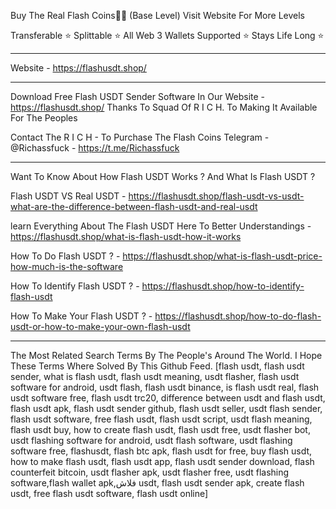 Buy The Real Flash Coins💎🌉 (Base Level) Visit Website For More Levels

Transferable ⭐️
Splittable ⭐️
All Web 3 Wallets Supported ⭐️
Stays Life Long ⭐️
______________________________________________________________________________________________________________________________________

Website - https://flashusdt.shop/

______________________________________________________________________________________________________________________________________

Download Free Flash USDT Sender Software In Our Website - https://flashusdt.shop/ Thanks To Squad Of R I C H. To Making It Available For The Peoples

Contact The R I C H - To Purchase The Flash Coins Telegram - @Richassfuck - https://t.me/Richassfuck

_______________________________________________________________________________________________________________________________________

Want To Know About How Flash USDT Works ? And What Is Flash USDT ?

Flash USDT VS Real USDT - https://flashusdt.shop/flash-usdt-vs-usdt-what-are-the-difference-between-flash-usdt-and-real-usdt

learn Everything About The Flash USDT Here To Better Understandings - https://flashusdt.shop/what-is-flash-usdt-how-it-works

How To Do Flash USDT ? - https://flashusdt.shop/what-is-flash-usdt-price-how-much-is-the-software

How To Identify Flash USDT ? - https://flashusdt.shop/how-to-identify-flash-usdt

How To Make Your Flash USDT ? - https://flashusdt.shop/how-to-do-flash-usdt-or-how-to-make-your-own-flash-usdt

_________________________________________________________________________________________________________________________________________

The Most Related Search Terms By The People's Around The World. I Hope These Terms Where Solved By This Github Feed. [flash usdt, flash usdt sender, what is flash usdt, flash usdt meaning, usdt flasher, flash usdt software for android, usdt flash, flash usdt binance, is flash usdt real, flash usdt software free, flash usdt trc20, difference between usdt and flash usdt, flash usdt apk, flash usdt sender github, flash usdt seller, usdt flash sender, flash usdt software, free flash usdt, flash usdt script, usdt flash meaning, flash usdt buy, how to create flash usdt, flash usdt free, usdt flasher bot, usdt flashing software for android, usdt flash software, usdt flashing software free, flashusdt, flash btc apk, flash usdt for free, buy flash usdt, how to make flash usdt, flash usdt app, flash usdt sender download, flash counterfeit bitcoin, usdt flasher apk, usdt flasher free, usdt flashing software,flash wallet apk,فلاش usdt, flash usdt sender apk, create flash usdt, free flash usdt software, flash usdt online]
